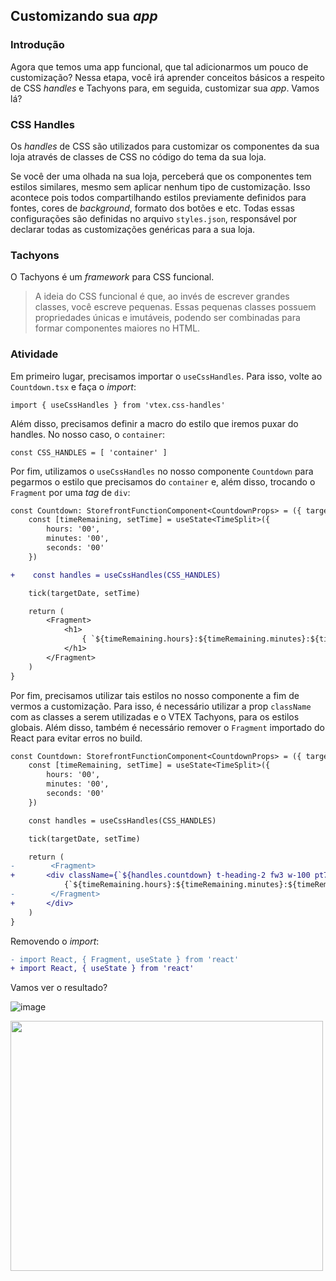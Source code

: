 ## Customizando sua *app*

### Introdução
Agora que temos uma app funcional, que tal adicionarmos um pouco de customização? Nessa etapa, você irá aprender conceitos básicos a respeito de CSS *handles* e Tachyons para, em seguida, customizar sua *app*. Vamos lá?


### CSS Handles

Os *handles* de CSS são utilizados para customizar os componentes da sua loja através de classes de CSS no código do tema da sua loja.

Se você der uma olhada na sua loja, perceberá que os componentes tem estilos similares, mesmo sem aplicar nenhum tipo de customização. Isso acontece pois todos compartilhando estilos previamente definidos para fontes, cores de *background*, formato dos botões e etc. Todas essas configurações são definidas no arquivo `styles.json`, responsável por declarar todas as customizações genéricas para a sua loja.

### Tachyons
O Tachyons é um *framework* para CSS funcional.

> A ideia do CSS funcional é que, ao invés de escrever grandes classes, você escreve pequenas. Essas pequenas classes possuem propriedades únicas e imutáveis, podendo ser combinadas para formar componentes maiores no HTML.

### Atividade
Em primeiro lugar, precisamos importar o `useCssHandles`. Para isso, volte ao `Countdown.tsx` e faça o *import*:

```tsx
import { useCssHandles } from 'vtex.css-handles'
```

Além disso, precisamos definir a macro do estilo que iremos puxar do handles. No nosso caso, o `container`:

```tsx
const CSS_HANDLES = [ 'container' ]
```

Por fim, utilizamos o `useCssHandles` no nosso componente `Countdown` para pegarmos o estilo que precisamos do `container` e, além disso, trocando o `Fragment` por uma *tag* de `div`:

```diff
const Countdown: StorefrontFunctionComponent<CountdownProps> = ({ targetDate = DEFAULT_TARGET_DATE }) => {
    const [timeRemaining, setTime] = useState<TimeSplit>({
        hours: '00',
        minutes: '00',
        seconds: '00'
    })

+    const handles = useCssHandles(CSS_HANDLES)

    tick(targetDate, setTime)

    return (
        <Fragment>
            <h1>
                { `${timeRemaining.hours}:${timeRemaining.minutes}:${timeRemaining.seconds}` }
            </h1>
        </Fragment>
    )
}
```

Por fim, precisamos utilizar tais estilos no nosso componente a fim de vermos a customização. Para isso, é necessário utilizar a prop `className` com as classes a serem utilizadas e o VTEX Tachyons, para os estilos globais. Além disso, também é necessário remover o `Fragment` importado do React para evitar erros no build.

```diff
const Countdown: StorefrontFunctionComponent<CountdownProps> = ({ targetDate = DEFAULT_TARGET_DATE }) => {
    const [timeRemaining, setTime] = useState<TimeSplit>({
        hours: '00',
        minutes: '00',
        seconds: '00'
    })

    const handles = useCssHandles(CSS_HANDLES)

    tick(targetDate, setTime)

    return (
-        <Fragment>
+       <div className={`${handles.countdown} t-heading-2 fw3 w-100 pt7 pb6 c-muted-1 db tc`}>
            {`${timeRemaining.hours}:${timeRemaining.minutes}:${timeRemaining.seconds}`}
-        </Fragment>
+       </div>
    )
}
```

Removendo o *import*:
```diff
- import React, { Fragment, useState } from 'react'
+ import React, { useState } from 'react'

```

Vamos ver o resultado?

![image](https://user-images.githubusercontent.com/19495917/75475280-457cab80-5977-11ea-938e-d3c2b532e891.png)

<img src="https://user-images.githubusercontent.com/19495917/75475388-7a88fe00-5977-11ea-9d35-c13482f1e61c.gif" width="500" height="400"/>
